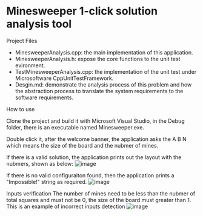 # Minesweeper 1-click solution analysis tool

Project Files

* MinesweeperAnalysis.cpp: the main implementation of this application.
* MinesweeperAnalysis.h: expose the core functions to the unit test evironment.
* TestMinesweeperAnalysis.cpp: the implementation of the unit test under Microsoftware CppUnitTestFramework.
* Desgin.md: demonstrate the analysis process of this problem and how the abstraction process to translate the system requirements to the software requirements.

How to use

Clone the project and build it with Microsoft Visual Studio, in the Debug folder, there is an executable named Minesweeper.exe.

Double click it, after the welcome banner, the application asks the A B N which means the size of the board and the nubmer of mines.

If there is a valid solution, the application prints out the layout with the nubmers, shown as below:
![image](https://user-images.githubusercontent.com/18339276/170851775-b9da414c-1957-4977-9a75-a3884e432ded.png)

If there is no valid configuraiton found, then the application prints a "Impossible!" string as required.
![image](https://user-images.githubusercontent.com/18339276/170851879-6a92cc62-b9a7-4309-85ca-4f228ef764cc.png)

Inputs verification
The number of mines need to be less than the nubmer of total squares and must not be 0, the size of the board must greater than 1.
This is an example of incorrect inputs detection
![image](https://user-images.githubusercontent.com/18339276/170851984-f09fa22b-605e-444c-a66a-209c323f95d1.png)
